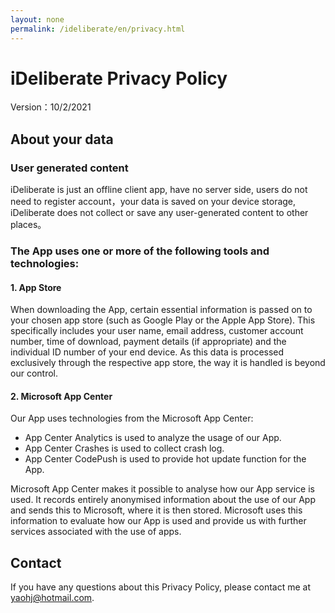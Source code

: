 ```yaml
---
layout: none
permalink: /ideliberate/en/privacy.html
---
```


# iDeliberate Privacy Policy

Version：10/2/2021

## About your data
### User generated content
iDeliberate is just an offline client app, have no server side, users do not need to register account，your data is saved on your device storage, iDeliberate does not collect or save any user-generated content to other places。

### The App uses one or more of the following tools and technologies:
#### 1. App Store

When downloading the App, certain essential information is passed on to your chosen app store (such as Google Play or the Apple App Store). This specifically includes your user name, email address, customer account number, time of download, payment details (if appropriate) and the individual ID number of your end device. As this data is processed exclusively through the respective app store, the way it is handled is beyond our control.

#### 2. Microsoft App Center

Our App uses technologies from the Microsoft App Center:
- App Center Analytics is used to analyze the usage of our App.
- App Center Crashes is used to collect crash log.
- App Center CodePush is used to provide hot update function for the App.

Microsoft App Center makes it possible to analyse how our App service is used. It records entirely anonymised information about the use of our App and sends this to Microsoft, where it is then stored. Microsoft uses this information to evaluate how our App is used and provide us with further services associated with the use of apps. 

## Contact
If you have any questions about this Privacy Policy, please contact me at yaohj@hotmail.com.
